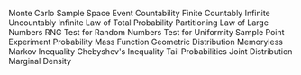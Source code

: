 Monte Carlo
Sample Space
Event
Countability
Finite 
Countably Infinite
Uncountably Infinite
Law of Total Probability
Partitioning
Law of Large Numbers
RNG
Test for Random Numbers
Test for Uniformity
Sample Point
Experiment
Probability Mass Function
Geometric Distribution
Memoryless
Markov Inequality
Chebyshev's Inequality
Tail Probabilities
Joint Distribution
Marginal Density